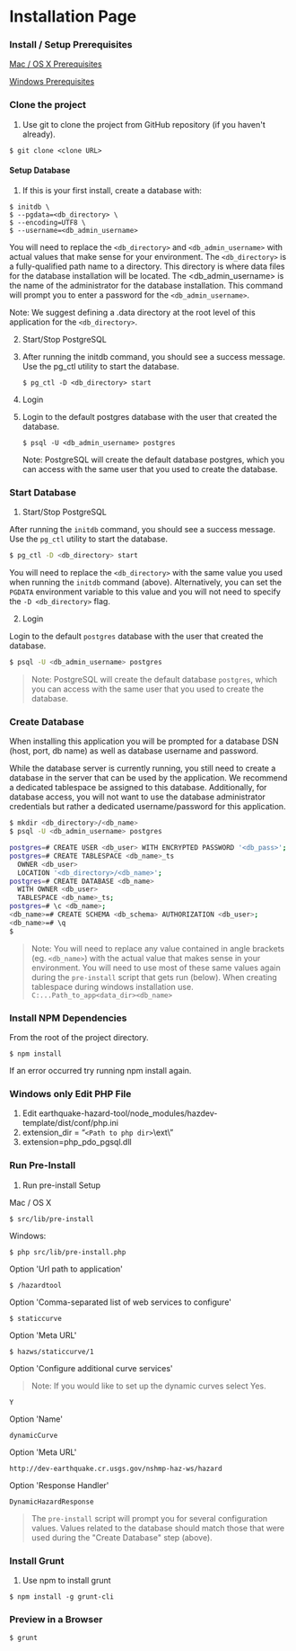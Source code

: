 Installation Page
=============

### Install / Setup Prerequisites
[Mac / OS X Prerequisites](MacPrereq.md)

[Windows Prerequisites](WindowsPrereq.md)

### Clone the project
1. Use git to clone the project from GitHub repository (if you haven't already).
```
$ git clone <clone URL>
```

#### Setup Database
1. If this is your first install, create a database with:
  ```
  $ initdb \
  $ --pgdata=<db_directory> \
  $ --encoding=UTF8 \
  $ --username=<db_admin_username>
  ```
  You will need to replace the `<db_directory>` and `<db_admin_username>` with
  actual values that make sense for your environment. The `<db_directory>` is a
  fully-qualified path name to a directory. This directory is where data files
  for the database installation will be located. The <db_admin_username> is the
  name of the administrator for the database installation. This command will
  prompt you to enter a password for the `<db_admin_username>`.

  Note: We suggest defining a .data directory at the root level of this
  application for the `<db_directory>`.

2. Start/Stop PostgreSQL
  1. After running the initdb command, you should see a success message. Use
     the pg_ctl utility to start the database.
     ```
     $ pg_ctl -D <db_directory> start
     ```
2. Login
  1. Login to the default postgres database with the user that created the
     database.
     ```
     $ psql -U <db_admin_username> postgres
     ```

     Note: PostgreSQL will create the default database postgres, which you can
     access with the same user that you used to create the database.


### Start Database
1. Start/Stop PostgreSQL

  After running the `initdb` command, you should see a success message. Use the
  `pg_ctl` utility to start the database.

  ```bash
  $ pg_ctl -D <db_directory> start
  ```

  You will need to replace the `<db_directory>` with the same value you used
  when running the `initdb` command (above). Alternatively, you can set the
  `PGDATA` environment variable to this value and you will not need to specify
  the `-D <db_directory>` flag.

2. Login

  Login to the default `postgres` database with the user that created the
  database.

  ```bash
  $ psql -U <db_admin_username> postgres
  ```

  > Note: PostgreSQL will create the default database `postgres`, which  you
  > can access with the same user that you used to create the database.


### Create Database

When installing this application you will be prompted for a database DSN (host,
port, db name) as well as database username and password.

While the database server is currently running, you still need to create a
database in the server that can be used by the application. We recommend a
dedicated tablespace be assigned to this database. Additionally, for database
access, you will not want to use the database administrator credentials but
rather a dedicated username/password for this application.

```bash
$ mkdir <db_directory>/<db_name>
$ psql -U <db_admin_username> postgres

postgres=# CREATE USER <db_user> WITH ENCRYPTED PASSWORD '<db_pass>';
postgres=# CREATE TABLESPACE <db_name>_ts
  OWNER <db_user>
  LOCATION '<db_directory>/<db_name>';
postgres=# CREATE DATABASE <db_name>
  WITH OWNER <db_user>
  TABLESPACE <db_name>_ts;
postgres=# \c <db_name>;
<db_name>=# CREATE SCHEMA <db_schema> AUTHORIZATION <db_user>;
<db_name>=# \q
$
```

  > Note: You will need to replace any value contained in angle brackets (eg.
  > `<db_name>`) with the actual value that makes sense in your environment. You
  > will need to use most of these same values again during the `pre-install`
  > script that gets run (below).
  > When creating tablespace during windows installation use.
  > `C:...Path_to_app<data_dir><db_name>`

### Install NPM Dependencies
From the root of the project directory.
```
$ npm install
```
If an error occurred try running npm install again.

### Windows only Edit PHP File
1. Edit earthquake-hazard-tool/node_modules/hazdev-template/dist/conf/php.ini
  1. extension_dir = “`<Path to php dir>`\ext\”
  2. extension=php_pdo_pgsql.dll

### Run Pre-Install
1. Run pre-install Setup

Mac / OS X
```
$ src/lib/pre-install
```

Windows:
```
$ php src/lib/pre-install.php
```

Option 'Url path to application'
```
$ /hazardtool
```

Option 'Comma-separated list of web services to configure'
```
$ staticcurve
```

Option 'Meta URL'
```
$ hazws/staticcurve/1
```

Option 'Configure additional curve services'
> Note: If you would like to set up the dynamic curves select Yes.
```
Y
```

Option 'Name'
```
dynamicCurve
```

Option 'Meta URL'
```
http://dev-earthquake.cr.usgs.gov/nshmp-haz-ws/hazard
```

Option 'Response Handler'
```
DynamicHazardResponse
```
  > The `pre-install` script will prompt you for several configuration values.
  > Values related to the database should match those that were used during the
  > "Create Database" step (above).

### Install Grunt
1. Use npm to install grunt
```
$ npm install -g grunt-cli
```

### Preview in a Browser
```
$ grunt
```
